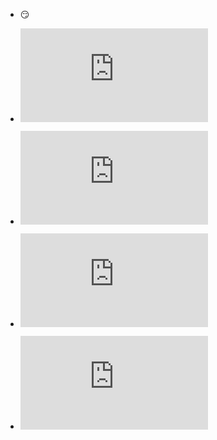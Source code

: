 - :smirk:

- ![MySQL DATA](https://github.com/awesome33rabbit/mission/blob/master/DATA.md)


- ![RESTAPI](https://github.com/awesome33rabbit/mission/blob/master/RESTAPI.md)


- ![DEPLOYMENT](https://github.com/awesome33rabbit/mission/blob/master/DEPLOYMENT.md)

- ![Windows-Server DEPLOYMENT](https://github.com/awesome33rabbit/DEPLOYMENT/blob/master/Windows_Server_DEPLOYMENT.md)
